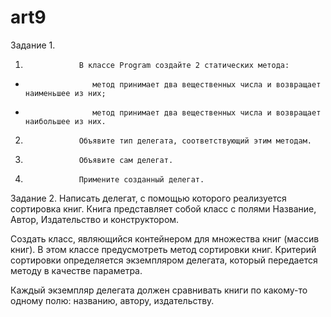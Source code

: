# art9
Задание 1.

1)                 В классе Program создайте 2 статических метода:

-                    метод принимает два вещественных числа и возвращает наименьшее из них;

-                    метод принимает два вещественных числа и возвращает наибольшее из них.

2)                 Объявите тип делегата, соответствующий этим методам.

3)                 Объявите сам делегат.

4)                 Примените созданный делегат.

Задание 2.  Написать делегат, с помощью которого реализуется сортировка книг.
Книга представляет собой класс с полями Название, Автор, Издательство и конструктором.

Создать класс, являющийся контейнером для множества книг (массив книг). В этом классе предусмотреть метод сортировки книг. Критерий сортировки определяется экземпляром делегата, который передается методу в качестве параметра.

Каждый экземпляр делегата должен сравнивать книги по какому-то одному полю: названию, автору, издательству.

